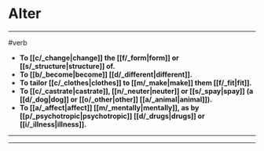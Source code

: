 # Alter
---
#verb
- **To [[c/_change|change]] the [[f/_form|form]] or [[s/_structure|structure]] of.**
- **To [[b/_become|become]] [[d/_different|different]].**
- **To tailor [[c/_clothes|clothes]] to [[m/_make|make]] them [[f/_fit|fit]].**
- **To [[c/_castrate|castrate]], [[n/_neuter|neuter]] or [[s/_spay|spay]] (a [[d/_dog|dog]] or [[o/_other|other]] [[a/_animal|animal]]).**
- **To [[a/_affect|affect]] [[m/_mentally|mentally]], as by [[p/_psychotropic|psychotropic]] [[d/_drugs|drugs]] or [[i/_illness|illness]].**
---
---
